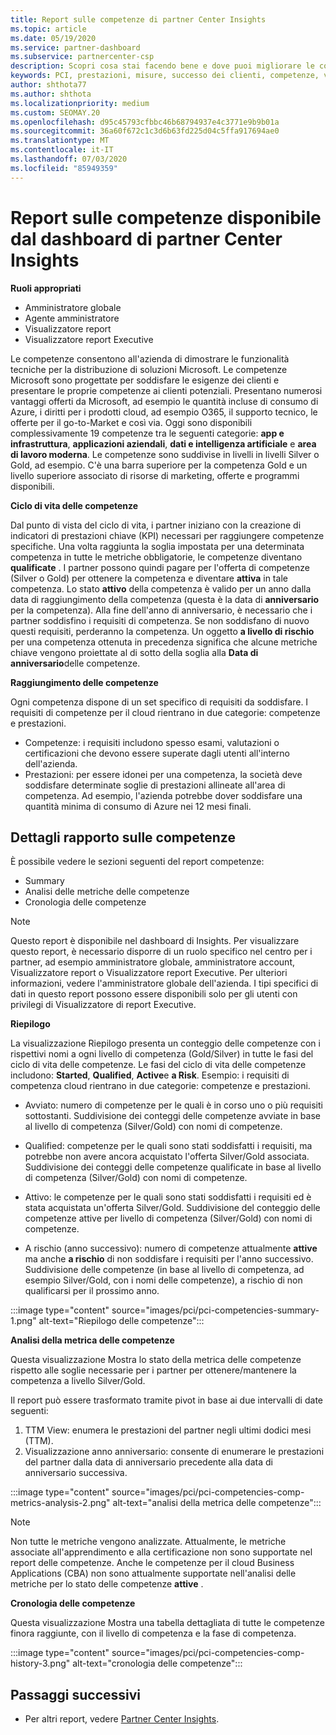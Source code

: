 ```yaml
---
title: Report sulle competenze di partner Center Insights
ms.topic: article
ms.date: 05/19/2020
ms.service: partner-dashboard
ms.subservice: partnercenter-csp
description: Scopri cosa stai facendo bene e dove puoi migliorare le competenze Microsoft, i livelli di competenza e le offerte per offrire soluzioni Microsoft.
keywords: PCI, prestazioni, misure, successo dei clienti, competenze, vantaggi, analisi, report
author: shthota77
ms.author: shthota
ms.localizationpriority: medium
ms.custom: SEOMAY.20
ms.openlocfilehash: d95c45793cfbbc46b68794937e4c3771e9b9b01a
ms.sourcegitcommit: 36a60f672c1c3d6b63fd225d04c5ffa917694ae0
ms.translationtype: MT
ms.contentlocale: it-IT
ms.lasthandoff: 07/03/2020
ms.locfileid: "85949359"
---
```

# <a name="competencies-report-available-from-the-partner-center-insights-dashboard"></a>Report sulle competenze disponibile dal dashboard di partner Center Insights

**Ruoli appropriati**
- Amministratore globale
- Agente amministratore
- Visualizzatore report
- Visualizzatore report Executive

Le competenze consentono all'azienda di dimostrare le funzionalità tecniche per la distribuzione di soluzioni Microsoft. Le competenze Microsoft sono progettate per soddisfare le esigenze dei clienti e presentare le proprie competenze ai clienti potenziali. Presentano numerosi vantaggi offerti da Microsoft, ad esempio le quantità incluse di consumo di Azure, i diritti per i prodotti cloud, ad esempio O365, il supporto tecnico, le offerte per il go-to-Market e così via. Oggi sono disponibili complessivamente 19 competenze tra le seguenti categorie: **app e infrastruttura**, **applicazioni aziendali**, **dati e intelligenza artificiale** e **area di lavoro moderna**. Le competenze sono suddivise in livelli in livelli Silver o Gold, ad esempio. C'è una barra superiore per la competenza Gold e un livello superiore associato di risorse di marketing, offerte e programmi disponibili.  

**Ciclo di vita delle competenze**

Dal punto di vista del ciclo di vita, i partner iniziano con la creazione di indicatori di prestazioni chiave (KPI) necessari per raggiungere competenze specifiche. Una volta raggiunta la soglia impostata per una determinata competenza in tutte le metriche obbligatorie, le competenze diventano **qualificate** . I partner possono quindi pagare per l'offerta di competenze (Silver o Gold) per ottenere la competenza e diventare **attiva** in tale competenza. Lo stato **attivo** della competenza è valido per un anno dalla data di raggiungimento della competenza (questa è la data di **anniversario** per la competenza). Alla fine dell'anno di anniversario, è necessario che i partner soddisfino i requisiti di competenza. Se non soddisfano di nuovo questi requisiti, perderanno la competenza. Un oggetto **a livello di rischio** per una competenza ottenuta in precedenza significa che alcune metriche chiave vengono proiettate al di sotto della soglia alla **Data di anniversario**delle competenze.

**Raggiungimento delle competenze**

Ogni competenza dispone di un set specifico di requisiti da soddisfare. I requisiti di competenze per il cloud rientrano in due categorie: competenze e prestazioni.

- Competenze: i requisiti includono spesso esami, valutazioni o certificazioni che devono essere superate dagli utenti all'interno dell'azienda.
- Prestazioni: per essere idonei per una competenza, la società deve soddisfare determinate soglie di prestazioni allineate all'area di competenza. Ad esempio, l'azienda potrebbe dover soddisfare una quantità minima di consumo di Azure nei 12 mesi finali.

## <a name="competencies-report-details"></a>Dettagli rapporto sulle competenze

È possibile vedere le sezioni seguenti del report competenze:

- Summary
- Analisi delle metriche delle competenze
- Cronologia delle competenze

 > [!NOTE]
 > Questo report è disponibile nel dashboard di Insights. Per visualizzare questo report, è necessario disporre di un ruolo specifico nel centro per i partner, ad esempio amministratore globale, amministratore account, Visualizzatore report o Visualizzatore report Executive. Per ulteriori informazioni, vedere l'amministratore globale dell'azienda. I tipi specifici di dati in questo report possono essere disponibili solo per gli utenti con privilegi di Visualizzatore di report Executive.

**Riepilogo**

La visualizzazione Riepilogo presenta un conteggio delle competenze con i rispettivi nomi a ogni livello di competenza (Gold/Silver) in tutte le fasi del ciclo di vita delle competenze. Le fasi del ciclo di vita delle competenze includono: **Started**, **Qualified**, **Active**e **a Risk**. Esempio: i requisiti di competenza cloud rientrano in due categorie: competenze e prestazioni.

- Avviato: numero di competenze per le quali è in corso uno o più requisiti sottostanti.
Suddivisione dei conteggi delle competenze avviate in base al livello di competenza (Silver/Gold) con nomi di competenze.

- Qualified: competenze per le quali sono stati soddisfatti i requisiti, ma potrebbe non avere ancora acquistato l'offerta Silver/Gold associata. Suddivisione dei conteggi delle competenze qualificate in base al livello di competenza (Silver/Gold) con nomi di competenze.

- Attivo: le competenze per le quali sono stati soddisfatti i requisiti ed è stata acquistata un'offerta Silver/Gold. Suddivisione del conteggio delle competenze attive per livello di competenza (Silver/Gold) con nomi di competenze.

- A rischio (anno successivo): numero di competenze attualmente **attive** ma anche **a rischio** di non soddisfare i requisiti per l'anno successivo.
Suddivisione delle competenze (in base al livello di competenza, ad esempio Silver/Gold, con i nomi delle competenze), a rischio di non qualificarsi per il prossimo anno.

:::image type="content" source="images/pci/pci-competencies-summary-1.png" alt-text="Riepilogo delle competenze":::

**Analisi della metrica delle competenze**

Questa visualizzazione Mostra lo stato della metrica delle competenze rispetto alle soglie necessarie per i partner per ottenere/mantenere la competenza a livello Silver/Gold. 

Il report può essere trasformato tramite pivot in base ai due intervalli di date seguenti:

1. TTM View: enumera le prestazioni del partner negli ultimi dodici mesi (TTM).
2. Visualizzazione anno anniversario: consente di enumerare le prestazioni del partner dalla data di anniversario precedente alla data di anniversario successiva.

:::image type="content" source="images/pci/pci-competencies-comp-metrics-analysis-2.png" alt-text="analisi della metrica delle competenze":::

> [!NOTE]
 > Non tutte le metriche vengono analizzate. Attualmente, le metriche associate all'apprendimento e alla certificazione non sono supportate nel report delle competenze. Anche le competenze per il cloud Business Applications (CBA) non sono attualmente supportate nell'analisi delle metriche per lo stato delle competenze **attive** .

**Cronologia delle competenze**

Questa visualizzazione Mostra una tabella dettagliata di tutte le competenze finora raggiunte, con il livello di competenza e la fase di competenza.

:::image type="content" source="images/pci/pci-competencies-comp-history-3.png" alt-text="cronologia delle competenze":::

## <a name="next-steps"></a>Passaggi successivi

- Per altri report, vedere [Partner Center Insights](partner-center-insights.md).
